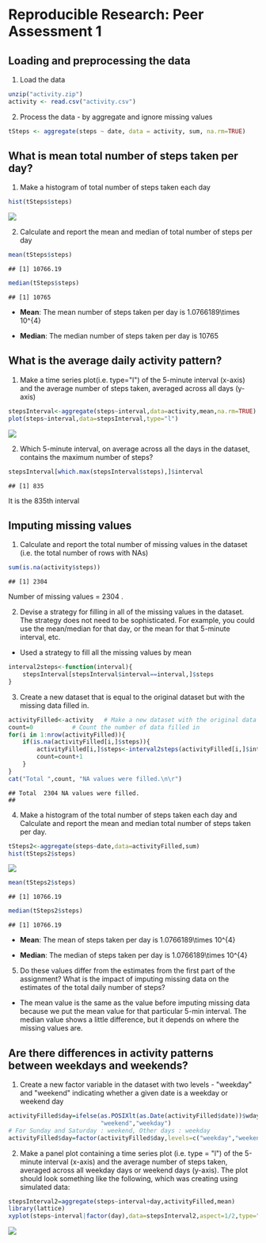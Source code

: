 # Reproducible Research: Peer Assessment 1

## Loading and preprocessing the data

1. Load the data


```r
unzip("activity.zip")
activity <- read.csv("activity.csv")
```
2. Process the data - by aggregate and ignore missing values


```r
tSteps <- aggregate(steps ~ date, data = activity, sum, na.rm=TRUE)
```

## What is mean total number of steps taken per day?

1. Make a histogram of total number of steps taken each day


```r
hist(tSteps$steps)
```

![](PA1_template_files/figure-html/unnamed-chunk-3-1.png)<!-- -->

2. Calculate and report the mean and median of total number of steps per day


```r
mean(tSteps$steps)
```

```
## [1] 10766.19
```

```r
median(tSteps$steps)
```

```
## [1] 10765
```

- **Mean**: The mean number of steps taken per day is 1.0766189\times 10^{4}

- **Median**: The median number of steps taken per day is 10765

## What is the average daily activity pattern?

1. Make a time series plot(i.e. type="l") of the 5-minute interval (x-axis) and the average number of steps taken, averaged across all days (y-axis)


```r
stepsInterval<-aggregate(steps~interval,data=activity,mean,na.rm=TRUE)
plot(steps~interval,data=stepsInterval,type="l")
```

![](PA1_template_files/figure-html/unnamed-chunk-5-1.png)<!-- -->

2. Which 5-minute interval, on average across all the days in the dataset, contains the maximum number of steps?


```r
stepsInterval[which.max(stepsInterval$steps),]$interval
```

```
## [1] 835
```

It is the 835th interval

## Imputing missing values

1. Calculate and report the total number of missing values in the dataset (i.e. the total number of rows with NAs)


```r
sum(is.na(activity$steps))
```

```
## [1] 2304
```

Number of missing values = 2304 .

2. Devise a strategy for filling in all of the missing values in the dataset. The strategy does not need to be sophisticated. For example, you could use the mean/median for that day, or the mean for that 5-minute interval, etc.

- Used a strategy to fill all the missing values by mean


```r
interval2steps<-function(interval){
    stepsInterval[stepsInterval$interval==interval,]$steps
}
```

3. Create a new dataset that is equal to the original dataset but with the missing data filled in.


```r
activityFilled<-activity   # Make a new dataset with the original data
count=0           # Count the number of data filled in
for(i in 1:nrow(activityFilled)){
    if(is.na(activityFilled[i,]$steps)){
        activityFilled[i,]$steps<-interval2steps(activityFilled[i,]$interval)
        count=count+1
    }
}
cat("Total ",count, "NA values were filled.\n\r")
```

```
## Total  2304 NA values were filled.
## 
```

4. Make a histogram of the total number of steps taken each day and Calculate and report the mean and median total number of steps taken per day.


```r
tSteps2<-aggregate(steps~date,data=activityFilled,sum)
hist(tSteps2$steps)
```

![](PA1_template_files/figure-html/unnamed-chunk-10-1.png)<!-- -->

```r
mean(tSteps2$steps)
```

```
## [1] 10766.19
```

```r
median(tSteps2$steps)
```

```
## [1] 10766.19
```

- **Mean**: The mean of steps taken per day is 1.0766189\times 10^{4}

- **Median**: The median of steps taken per day is 1.0766189\times 10^{4}

5. Do these values differ from the estimates from the first part of the assignment? What is the impact of imputing missing data on the estimates of the total daily number of steps?

- The mean value is the same as the value before imputing missing data because we put the mean value for that particular 5-min interval. The median value shows a little difference, but it depends on where the missing values are.

## Are there differences in activity patterns between weekdays and weekends?

1. Create a new factor variable in the dataset with two levels - "weekday" and "weekend" indicating whether a given date is a weekday or weekend day


```r
activityFilled$day=ifelse(as.POSIXlt(as.Date(activityFilled$date))$wday%%6==0,
                          "weekend","weekday")
# For Sunday and Saturday : weekend, Other days : weekday 
activityFilled$day=factor(activityFilled$day,levels=c("weekday","weekend"))
```

2. Make a panel plot containing a time series plot (i.e. type = "l") of the 5-minute interval (x-axis) and the average number of steps taken, averaged across all weekday days or weekend days (y-axis). The plot should look something like the following, which was creating using simulated data:


```r
stepsInterval2=aggregate(steps~interval+day,activityFilled,mean)
library(lattice)
xyplot(steps~interval|factor(day),data=stepsInterval2,aspect=1/2,type="l")
```

![](PA1_template_files/figure-html/unnamed-chunk-12-1.png)<!-- -->
